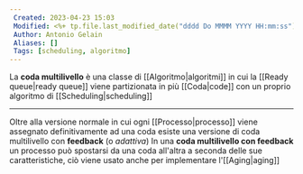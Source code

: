 ```yaml
---
 Created: 2023-04-23 15:03
 Modified: <%+ tp.file.last_modified_date("dddd Do MMMM YYYY HH:mm:ss") %>
 Author: Antonio Gelain
 Aliases: []
 Tags: [scheduling, algoritmo]
---
```


La **coda multilivello** è una classe di [[Algoritmo|algoritmi]] in cui la [[Ready queue|ready queue]] viene partizionata in più [[Coda|code]] con un proprio algoritmo di [[Scheduling|scheduling]]

---

Oltre alla versione normale in cui ogni [[Processo|processo]] viene assegnato definitivamente ad una coda esiste una versione di coda multilivello con **feedback** (o *adattiva*)
In una **coda multilivello con feedback** un processo può spostarsi da una coda all'altra a seconda delle sue caratteristiche, ciò viene usato anche per implementare l'[[Aging|aging]]